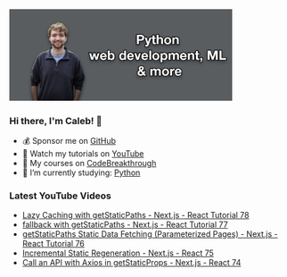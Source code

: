 <img src="github-cover-photo-my-face.jpg" width="400px" />

### Hi there, I'm Caleb! 🍛

- 💰 Sponsor me on [GitHub](https://github.com/sponsors/CalebCurry)
- 🎥 Watch my tutorials on [YouTube](https://www.youtube.com/calebthevideomaker2)
- 📗 My courses on [CodeBreakthrough](https://www.codebreakthrough.com)
- 🤔 I’m currently studying: [Python](https://www.youtube.com/watch?v=s3IvdkCq2_c&t=4254s)

### Latest YouTube Videos
<!-- YOUTUBE:START -->
- [Lazy Caching with getStaticPaths - Next.js - React Tutorial 78](https://www.youtube.com/watch?v=f5ePrmR450E)
- [fallback with getStaticPaths - Next.js - React Tutorial 77](https://www.youtube.com/watch?v=-zEqpf_wPhU)
- [getStaticPaths Static Data Fetching &lpar;Parameterized Pages&rpar; - Next.js - React Tutorial 76](https://www.youtube.com/watch?v=ZS6eDWV3mRk)
- [Incremental Static Regeneration - Next.js - React 75](https://www.youtube.com/watch?v=KDvrNIdtj_8)
- [Call an API with Axios in getStaticProps - Next.js - React 74](https://www.youtube.com/watch?v=lysBSpayTEA)
<!-- YOUTUBE:END -->
